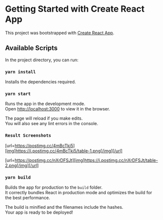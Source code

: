 # Getting Started with Create React App

This project was bootstrapped with [Create React App](https://github.com/facebook/create-react-app).

## Available Scripts

In the project directory, you can run:

### `yarn install`

Installs the dependencies required.

### `yarn start`

Runs the app in the development mode.\
Open [http://localhost:3000](http://localhost:3000) to view it in the browser.

The page will reload if you make edits.\
You will also see any lint errors in the console.


### `Result Screenshots`

[url=https://postimg.cc/4mBcTkj5][img]https://i.postimg.cc/4mBcTkj5/table-1.png[/img][/url]

[url=https://postimg.cc/nXrDFSJt][img]https://i.postimg.cc/nXrDFSJt/table-2.png[/img][/url]


### `yarn build`

Builds the app for production to the `build` folder.\
It correctly bundles React in production mode and optimizes the build for the best performance.

The build is minified and the filenames include the hashes.\
Your app is ready to be deployed!

